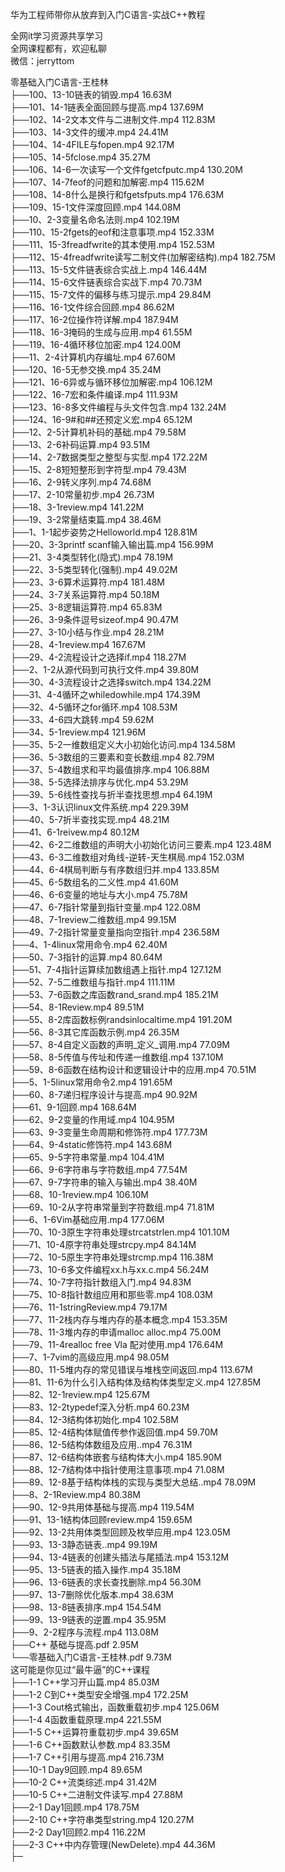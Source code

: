 华为工程师带你从放弃到入门C语言-实战C++教程

全网it学习资源共享学习<br>全网课程都有，欢迎私聊<br>微信：jerryttom<br>

零基础入门C语言-王桂林<br> ├──100、13-10链表的销毁.mp4 16.63M<br> ├──101、14-1链表全面回顾与提高.mp4 137.69M<br> ├──102、14-2文本文件与二进制文件.mp4 112.83M<br> ├──103、14-3文件的缓冲.mp4 24.41M<br> ├──104、14-4FILE与fopen.mp4 92.17M<br> ├──105、14-5fclose.mp4 35.27M<br> ├──106、14-6一次读写一个文件fgetcfputc.mp4 130.20M<br> ├──107、14-7feof的问题和加解密.mp4 115.62M<br> ├──108、14-8什么是换行和fgetsfputs.mp4 176.63M<br> ├──109、15-1文件深度回顾.mp4 144.08M<br> ├──10、2-3变量名命名法则.mp4 102.19M<br> ├──110、15-2fgets的eof和注意事项.mp4 152.33M<br> ├──111、15-3freadfwrite的其本使用.mp4 152.53M<br> ├──112、15-4freadfwrite读写二制文件(加解密结构).mp4 182.75M<br> ├──113、15-5文件链表综合实战上.mp4 146.44M<br> ├──114、15-6文件链表综合实战下.mp4 70.73M<br> ├──115、15-7文件的偏移与练习提示.mp4 29.84M<br> ├──116、16-1文件综合回顾.mp4 86.62M<br> ├──117、16-2位操作符详解.mp4 187.94M<br> ├──118、16-3掩码的生成与应用.mp4 61.55M<br> ├──119、16-4循环移位加密.mp4 124.00M<br> ├──11、2-4计算机内存编址.mp4 67.60M<br> ├──120、16-5无参交换.mp4 35.24M<br> ├──121、16-6异或与循环移位加解密.mp4 106.12M<br> ├──122、16-7宏和条件编译.mp4 111.93M<br> ├──123、16-8多文件编程与头文件包含.mp4 132.24M<br> ├──124、16-9#和##还预定义宏.mp4 65.12M<br> ├──12、2-5计算机补码的基础.mp4 79.58M<br> ├──13、2-6补码运算.mp4 93.51M<br> ├──14、2-7数据类型之整型与实型.mp4 172.22M<br> ├──15、2-8短短整形到字符型.mp4 79.43M<br> ├──16、2-9转义序列.mp4 74.68M<br> ├──17、2-10常量初步.mp4 26.73M<br> ├──18、3-1review.mp4 141.22M<br> ├──19、3-2常量结束篇.mp4 38.46M<br> ├──1、1-1起步姿势之Helloworld.mp4 128.81M<br> ├──20、3-3printf scanf输入输出篇.mp4 156.99M<br> ├──21、3-4类型转化(隐式).mp4 78.19M<br> ├──22、3-5类型转化(强制).mp4 49.02M<br> ├──23、3-6算术运算符.mp4 181.48M<br> ├──24、3-7关系运算符.mp4 50.18M<br> ├──25、3-8逻辑运算符.mp4 65.83M<br> ├──26、3-9条件逗号sizeof.mp4 90.47M<br> ├──27、3-10小结与作业.mp4 28.21M<br> ├──28、4-1review.mp4 167.67M<br> ├──29、4-2流程设计之选择if.mp4 118.27M<br> ├──2、1-2从源代码到可执行文件.mp4 39.80M<br> ├──30、4-3流程设计之选择switch.mp4 134.22M<br> ├──31、4-4循环之whiledowhile.mp4 174.39M<br> ├──32、4-5循环之for循环.mp4 108.53M<br> ├──33、4-6四大跳转.mp4 59.62M<br> ├──34、5-1review.mp4 121.96M<br> ├──35、5-2一维数组定义大小初始化访问.mp4 134.58M<br> ├──36、5-3数组的三要素和变长数组.mp4 82.79M<br> ├──37、5-4数组求和平均最值排序.mp4 106.88M<br> ├──38、5-5选择法排序与优化.mp4 53.29M<br> ├──39、5-6线性查找与折半查找思想.mp4 64.19M<br> ├──3、1-3认识linux文件系统.mp4 229.39M<br> ├──40、5-7折半查找实现.mp4 48.21M<br> ├──41、6-1reivew.mp4 80.12M<br> ├──42、6-2二维数组的声明大小初始化访问三要素.mp4 123.48M<br> ├──43、6-3二维数组对角线-逆转-天生棋局.mp4 152.03M<br> ├──44、6-4棋局判断与有序数组归并.mp4 133.85M<br> ├──45、6-5数组名的二义性.mp4 41.60M<br> ├──46、6-6变量的地址与大小.mp4 75.78M<br> ├──47、6-7指针常量到指针变量.mp4 122.08M<br> ├──48、7-1review二维数组.mp4 99.15M<br> ├──49、7-2指针常量变量指向空指针.mp4 236.58M<br> ├──4、1-4linux常用命令.mp4 62.40M<br> ├──50、7-3指针的运算.mp4 80.64M<br> ├──51、7-4指针运算续加数组遇上指针.mp4 127.12M<br> ├──52、7-5二维数组与指针.mp4 111.11M<br> ├──53、7-6函数之库函数rand_srand.mp4 185.21M<br> ├──54、8-1Review.mp4 89.51M<br> ├──55、8-2库函数标例randsinlocaltime.mp4 191.20M<br> ├──56、8-3其它库函数示例.mp4 26.35M<br> ├──57、8-4自定义函数的声明_定义_调用.mp4 77.09M<br> ├──58、8-5传值与传址和传递一维数组.mp4 137.10M<br> ├──59、8-6函数在结构设计和逻辑设计中的应用.mp4 70.51M<br> ├──5、1-5linux常用命令2.mp4 191.65M<br> ├──60、8-7递归程序设计与提高.mp4 90.92M<br> ├──61、9-1回顾.mp4 168.64M<br> ├──62、9-2变量的作用域.mp4 104.95M<br> ├──63、9-3变量生命周期和修饰符.mp4 177.73M<br> ├──64、9-4static修饰符.mp4 143.68M<br> ├──65、9-5字符串常量.mp4 104.41M<br> ├──66、9-6字符串与字符数组.mp4 77.54M<br> ├──67、9-7字符串的输入与输出.mp4 38.40M<br> ├──68、10-1review.mp4 106.10M<br> ├──69、10-2从字符串常量到字符数组.mp4 71.81M<br> ├──6、1-6Vim基础应用.mp4 177.06M<br> ├──70、10-3原生字符串处理strcatstrlen.mp4 101.10M<br> ├──71、10-4原字符串处理strcpy.mp4 84.14M<br> ├──72、10-5原生字符串处理strcmp.mp4 116.38M<br> ├──73、10-6多文件编程xx.h与xx.c.mp4 56.24M<br> ├──74、10-7字符指针数组入门.mp4 94.83M<br> ├──75、10-8指针数组应用和那些零.mp4 108.03M<br> ├──76、11-1stringReview.mp4 79.17M<br> ├──77、11-2栈内存与堆内存的基本概念.mp4 153.35M<br> ├──78、11-3堆内存的申请malloc alloc.mp4 75.00M<br> ├──79、11-4realloc free Vla 配对使用.mp4 176.64M<br> ├──7、1-7vim的高级应用.mp4 98.05M<br> ├──80、11-5堆内存的常见错误与堆栈空间返回.mp4 113.67M<br> ├──81、11-6为什么引入结构体及结构体类型定义.mp4 127.85M<br> ├──82、12-1review.mp4 125.67M<br> ├──83、12-2typedef深入分析.mp4 60.23M<br> ├──84、12-3结构体初始化.mp4 102.58M<br> ├──85、12-4结构体赋值传参作返回值.mp4 59.70M<br> ├──86、12-5结构体数组及应用..mp4 76.31M<br> ├──87、12-6结构体嵌套与结构体大小.mp4 185.90M<br> ├──88、12-7结构体中指针使用注意事项.mp4 71.08M<br> ├──89、12-8基于结构体栈的实现与类型大总结..mp4 78.09M<br> ├──8、2-1Review.mp4 80.38M<br> ├──90、12-9共用体基础与提高.mp4 119.54M<br> ├──91、13-1结构体回顾review.mp4 159.65M<br> ├──92、13-2共用体类型回顾及枚举应用.mp4 123.05M<br> ├──93、13-3静态链表..mp4 99.19M<br> ├──94、13-4链表的创建头插法与尾插法.mp4 153.12M<br> ├──95、13-5链表的插入操作.mp4 35.18M<br> ├──96、13-6链表的求长查找删除.mp4 56.30M<br> ├──97、13-7删除优化版本.mp4 38.63M<br> ├──98、13-8链表排序.mp4 154.54M<br> ├──99、13-9链表的逆置.mp4 35.95M<br> ├──9、2-2程序与流程.mp4 113.08M<br> ├──C++ 基础与提高.pdf 2.95M<br> └──零基础入门C语言-王桂林.pdf 9.73M<br> 这可能是你见过“最牛逼”的C++课程<br> ├──1-1 C++学习开山篇.mp4 85.03M<br> ├──1-2 C到C++类型安全增强.mp4 172.25M<br> ├──1-3 Cout格式输出，函数重载初步.mp4 125.06M<br> ├──1-4 4函数重载原理.mp4 221.55M<br> ├──1-5 C++运算符重载初步.mp4 39.65M<br> ├──1-6 C++函数默认参数.mp4 83.35M<br> ├──1-7 C++引用与提高.mp4 216.73M<br> ├──10-1 Day9回顾.mp4 89.65M<br> ├──10-2 C++流类综述.mp4 31.42M<br> ├──10-5 C++二进制文件读写.mp4 27.88M<br> ├──2-1 Day1回顾.mp4 178.75M<br> ├──2-10 C++字符串类型string.mp4 120.27M<br> ├──2-2 Day1回顾2.mp4 116.22M<br> ├──2-3 C++中内存管理(NewDelete).mp4 44.36M<br> ├─